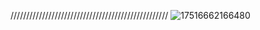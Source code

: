 //////////////////////////////////////////////////
![17516662166480](https://github.com/user-attachments/assets/8d9d1a87-5469-4165-88a4-7dacc35c2532)
